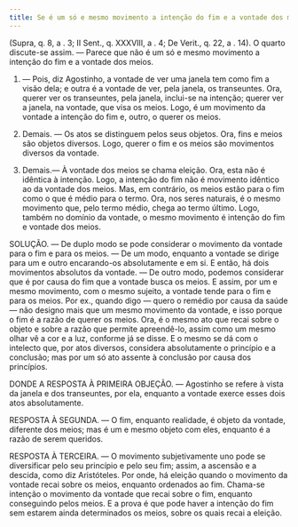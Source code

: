 ```yaml
---
title: Se é um só e mesmo movimento a intenção do fim e a vontade dos meios
---
```


(Supra, q. 8, a . 3; II Sent., q. XXXVIII, a . 4; De Verit., q. 22, a . 14).
  O quarto discute-se assim. ― Parece que não é um só e mesmo movimento a intenção do fim e a vontade dos meios.  

1. ― Pois, diz Agostinho, a vontade de ver uma janela tem como fim a visão dela; e outra é a vontade de ver, pela janela, os transeuntes. Ora, querer ver os transeuntes, pela janela, inclui-se na intenção; querer ver a janela, na vontade, que visa os meios. Logo, é um movimento da vontade a intenção do fim e, outro, o querer os meios.  

2. Demais. ― Os atos se distinguem pelos seus objetos. Ora, fins e meios são objetos diversos. Logo, querer o fim e os meios são movimentos diversos da vontade. 

3. Demais.— À vontade dos meios se chama eleição. Ora, esta não é idêntica à intenção. Logo, a intenção do fim não é movimento idêntico ao da vontade dos meios.  Mas, em contrário, os meios estão para o fim como o que é médio para o termo. Ora, nos seres naturais, é o mesmo movimento que, pelo termo médio, chega ao termo último. Logo, também no domínio da vontade, o mesmo movimento é intenção do fim e vontade dos meios.  

SOLUÇÃO. ― De duplo modo se pode considerar o movimento da vontade para o fim e para os meios. ― De um modo, enquanto a vontade se dirige para um e outro encarando-os absolutamente e em si. E então, há dois movimentos absolutos da vontade. ― De outro modo, podemos considerar que é por causa do fim que a vontade busca os meios. E assim, por um e mesmo movimento, com o mesmo sujeito, a vontade tende para o fim e para os meios. Por ex., quando digo ― quero o remédio por causa da saúde ― não designo mais que um mesmo movimento da vontade, e isso porque o fim é a razão de querer os meios. Ora, é o mesmo ato que recai sobre o objeto e sobre a razão que permite apreendê-lo, assim como um mesmo olhar vê a cor e a luz, conforme já se disse. E o mesmo se dá com o intelecto que, por atos diversos, considera absolutamente o princípio e a conclusão; mas por um só ato assente à conclusão por causa dos princípios.  

DONDE A RESPOSTA À PRIMEIRA OBJEÇÃO. — Agostinho se refere à vista da janela e dos transeuntes, por ela, enquanto a vontade exerce esses dois atos absolutamente.  

RESPOSTA À SEGUNDA. ― O fim, enquanto realidade, é objeto da vontade, diferente dos meios; mas é um e mesmo objeto com eles, enquanto é a razão de serem queridos.  

RESPOSTA À TERCEIRA. ― O movimento subjetivamente uno pode se diversificar pelo seu princípio e pelo seu fim; assim, a ascensão e a descida, como diz Aristóteles. Por onde, há eleição quando o movimento da vontade recai sobre os meios, enquanto ordenados ao fim. Chama-se intenção o movimento da vontade que recai sobre o fim, enquanto conseguindo pelos meios. E a prova é que pode haver a intenção do fim sem estarem ainda determinados os meios, sobre os quais recai a eleição.